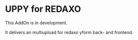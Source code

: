 # UPPY for REDAXO

This AddOn is in development. 

It delivers an multiupload for redaxo yform back- and frontend. 



